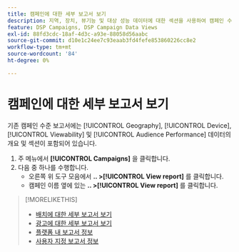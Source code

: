 ```yaml
---
title: 캠페인에 대한 세부 보고서 보기
description: 지역, 장치, 뷰기능 및 대상 성능 데이터에 대한 섹션을 사용하여 캠페인 수준 보고서를 여는 방법을 알아봅니다.
feature: DSP Campaigns, DSP Campaign Data Views
exl-id: 88fd3cdc-18af-4d3c-a93e-88058d56aabc
source-git-commit: d10e1c24ee7c93eaab3fd4fefe853860226cc8e2
workflow-type: tm+mt
source-wordcount: '84'
ht-degree: 0%

---
```


# 캠페인에 대한 세부 보고서 보기

기존 캠페인 수준 보고서에는 [!UICONTROL Geography], [!UICONTROL Device], [!UICONTROL Viewability] 및 [!UICONTROL Audience Performance] 데이터의 개요 및 섹션이 포함되어 있습니다.

1. 주 메뉴에서 **[!UICONTROL Campaigns]** 을 클릭합니다.
1. 다음 중 하나를 수행합니다.
   * 오른쪽 위 도구 모음에서 **.. >[!UICONTROL View report]** 를 클릭합니다.
   * 캠페인 이름 옆에 있는 **.. >[!UICONTROL View report]** 를 클릭합니다.

>[!MORELIKETHIS]
>
>* [배치에 대한 세부 보고서 보기](/help/dsp/campaign-management/placements/placement-view-report.md)
>* [광고에 대한 세부 보고서 보기](/help/dsp/campaign-management/ads/ad-view-report.md)
>* [플랫폼 내 보고서 정보](/help/dsp/campaign-management/reports/campaign-reports-about.md)
>* [사용자 지정 보고서 정보](/help/dsp/reports/report-about.md)

